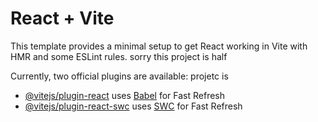 # React + Vite

This template provides a minimal setup to get React working in Vite with HMR and some ESLint rules.
sorry this project is half

Currently, two official plugins are available:
projetc is 

- [@vitejs/plugin-react](https://github.com/vitejs/vite-plugin-react/blob/main/packages/plugin-react/README.md) uses [Babel](https://babeljs.io/) for Fast Refresh
- [@vitejs/plugin-react-swc](https://github.com/vitejs/vite-plugin-react-swc) uses [SWC](https://swc.rs/) for Fast Refresh
